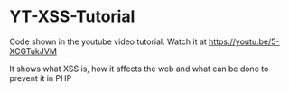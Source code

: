 # YT-XSS-Tutorial
Code shown in the youtube video tutorial. Watch it at https://youtu.be/5-XCGTukJVM

It shows what XSS is, how it affects the web and what can be done to prevent it in PHP
